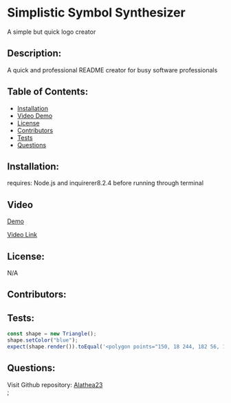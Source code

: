 # Simplistic Symbol Synthesizer
 A simple but quick logo creator

## Description:
  
A quick and professional README creator for busy software professionals

  ## Table of Contents:
  * [Installation](#installation)
  * [Video Demo](#video)
  * [License](#license)
  * [Contributors](#contributors)
  * [Tests](#tests)
  * [Questions](#questions)
  
## Installation:

requires: Node.js and inquirerer8.2.4 before running through terminal

## Video

[Demo](./)

[Video Link]()

## License:

N/A

## Contributors:



## Tests:

```js
const shape = new Triangle();
shape.setColor("blue");
expect(shape.render()).toEqual('<polygon points="150, 18 244, 182 56, 182" fill="blue" />');
```

## Questions:

Visit Github repository: [Alathea23](https://github.com/alathea23/Rapid-READme-Renderer.git)  
;